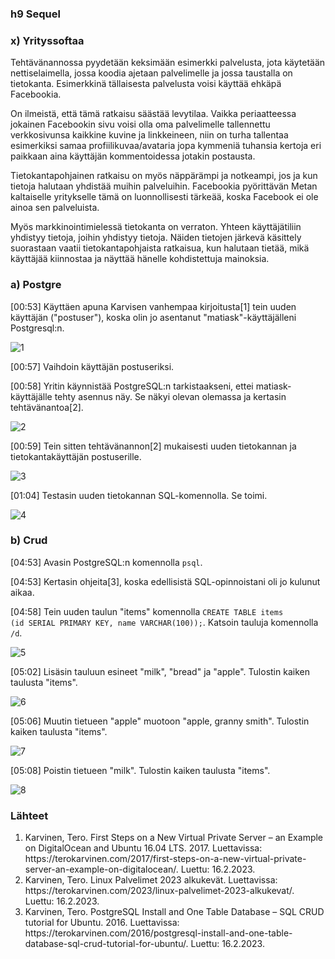 <h3>h9 Sequel</h3>

<h3>x) Yrityssoftaa </h3>

Tehtävänannossa pyydetään keksimään esimerkki palvelusta, jota käytetään nettiselaimella, jossa koodia ajetaan palvelimelle ja jossa taustalla on tietokanta. Esimerkkinä tällaisesta palvelusta voisi käyttää ehkäpä Facebookia.

On ilmeistä, että tämä ratkaisu säästää levytilaa. Vaikka periaatteessa jokainen Facebookin sivu voisi olla oma palvelimelle tallennettu verkkosivunsa kaikkine kuvine ja linkkeineen, niin on turha tallentaa esimerkiksi samaa profiilikuvaa/avataria jopa kymmeniä tuhansia kertoja eri paikkaan aina käyttäjän kommentoidessa jotakin postausta.

Tietokantapohjainen ratkaisu on myös näppärämpi ja notkeampi, jos ja kun tietoja halutaan yhdistää muihin palveluihin. Facebookia pyörittävän Metan kaltaiselle yritykselle tämä on luonnollisesti tärkeää, koska Facebook ei ole ainoa sen palveluista.

Myös markkinointimielessä tietokanta on verraton. Yhteen käyttäjätiliin yhdistyy tietoja, joihin yhdistyy tietoja. Näiden tietojen järkevä käsittely suorastaan vaatii tietokantapohjaista ratkaisua, kun halutaan tietää, mikä käyttäjää kiinnostaa ja näyttää hänelle kohdistettuja mainoksia.

<h3>a) Postgre</h3>

[00:53] Käyttäen apuna Karvisen vanhempaa kirjoitusta[1] tein uuden käyttäjän ("postuser"), koska olin jo asentanut "matiask"-käyttäjälleni Postgresql:n.

![1](https://user-images.githubusercontent.com/105177604/219267982-32b08dc1-fb5d-443f-90ff-98872744a87c.JPG)

[00:57] Vaihdoin käyttäjän postuseriksi.

[00:58] Yritin käynnistää PostgreSQL:n tarkistaakseni, ettei matiask-käyttäjälle tehty asennus näy. Se näkyi olevan olemassa ja kertasin tehtävänantoa[2].

![2](https://user-images.githubusercontent.com/105177604/219267989-47814daf-50df-405d-9036-ca148aa99cbe.JPG)

[00:59] Tein sitten tehtävänannon[2] mukaisesti uuden tietokannan ja tietokantakäyttäjän postuserille.

![3](https://user-images.githubusercontent.com/105177604/219267999-a397d8ab-cbca-46c8-a977-267ad0cfeba9.JPG)

[01:04] Testasin uuden tietokannan SQL-komennolla. Se toimi.

![4](https://user-images.githubusercontent.com/105177604/219268007-227aef16-a754-43f1-a56b-42e9c167bc18.JPG)

<h3>b) Crud</h3>

[04:53] Avasin PostgreSQL:n komennolla <code>psql</code>.

[04:53] Kertasin ohjeita[3], koska edellisistä SQL-opinnoistani oli jo kulunut aikaa. 

[04:58] Tein uuden taulun "items" komennolla <code>CREATE TABLE items (id SERIAL PRIMARY KEY, name VARCHAR(100));</code>. Katsoin tauluja komennolla <code>/d</code>.

![5](https://user-images.githubusercontent.com/105177604/219268057-2a38a66f-ddb4-4895-b644-347096f54231.JPG)

[05:02] Lisäsin tauluun esineet "milk", "bread" ja "apple". Tulostin kaiken taulusta "items".

![6](https://user-images.githubusercontent.com/105177604/219268072-a6bb8538-8487-4713-93a4-59ce14368c44.JPG)

[05:06] Muutin tietueen "apple" muotoon "apple, granny smith". Tulostin kaiken taulusta "items".

![7](https://user-images.githubusercontent.com/105177604/219268086-877bdd95-6a8e-4219-8ac5-6dfb4cdc0bed.JPG)

[05:08] Poistin tietueen "milk". Tulostin kaiken taulusta "items".

![8](https://user-images.githubusercontent.com/105177604/219268099-902ca7a2-21cd-412c-a513-fd6990339d22.JPG)

<h3>Lähteet</h3>

<ol>
<li>Karvinen, Tero. First Steps on a New Virtual Private Server – an Example on DigitalOcean and Ubuntu 16.04 LTS. 2017. Luettavissa: https://terokarvinen.com/2017/first-steps-on-a-new-virtual-private-server-an-example-on-digitalocean/. Luettu: 16.2.2023.</li>
<li>Karvinen, Tero. Linux Palvelimet 2023 alkukevät. Luettavissa: https://terokarvinen.com/2023/linux-palvelimet-2023-alkukevat/. Luettu: 16.2.2023.</li>
<li>Karvinen, Tero. PostgreSQL Install and One Table Database – SQL CRUD tutorial for Ubuntu. 2016. Luettavissa: https://terokarvinen.com/2016/postgresql-install-and-one-table-database-sql-crud-tutorial-for-ubuntu/. Luettu: 16.2.2023.</li>
</ol>
